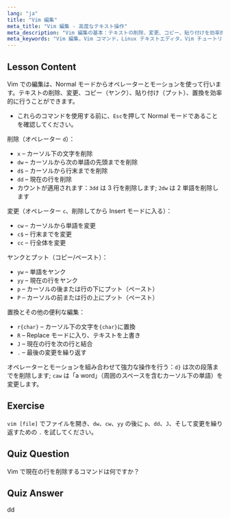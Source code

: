 ```yaml
---
lang: "ja"
title: "Vim 編集"
meta_title: "Vim 編集 - 高度なテキスト操作"
meta_description: "Vim 編集の基本：テキストの削除、変更、コピー、貼り付けを効率的に学びます。初心者向けの必須 Vim コマンドを習得し、Linux のテキスト編集スキルを向上させます。"
meta_keywords: "Vim 編集，Vim コマンド，Linux テキストエディタ，Vim チュートリアル，Vim ガイド，初心者 Vim, dd コマンド，Vim 削除"
---
```


## Lesson Content

Vim での編集は、Normal モードからオペレーターとモーションを使って行います。テキストの削除、変更、コピー（ヤンク）、貼り付け（プット）、置換を効率的に行うことができます。

- これらのコマンドを使用する前に、`Esc`を押して Normal モードであることを確認してください。

削除（オペレーター `d`）：

- `x` – カーソル下の文字を削除
- `dw` – カーソルから次の単語の先頭までを削除
- `d$` – カーソルから行末までを削除
- `dd` – 現在の行を削除
- カウントが適用されます：`3dd` は 3 行を削除します; `2dw` は 2 単語を削除します

変更（オペレーター `c`、削除してから Insert モードに入る）：

- `cw` – カーソルから単語を変更
- `c$` – 行末までを変更
- `cc` – 行全体を変更

ヤンクとプット（コピー/ペースト）：

- `yw` – 単語をヤンク
- `yy` – 現在の行をヤンク
- `p` – カーソルの後または行の下にプット（ペースト）
- `P` – カーソルの前または行の上にプット（ペースト）

置換とその他の便利な編集：

- `r{char}` – カーソル下の文字を`{char}`に置換
- `R` – Replace モードに入り、テキストを上書き
- `J` – 現在の行を次の行と結合
- `.` – 最後の変更を繰り返す

オペレーターとモーションを組み合わせて強力な操作を行う：`d}` は次の段落までを削除します; `caw` は「a word」（周囲のスペースを含むカーソル下の単語）を変更します。

## Exercise

`vim [file]` でファイルを開き、`dw`、`cw`、`yy` の後に `p`、`dd`、`J`、そして変更を繰り返すための `.` を試してください。

## Quiz Question

Vim で現在の行を削除するコマンドは何ですか？

## Quiz Answer

dd
